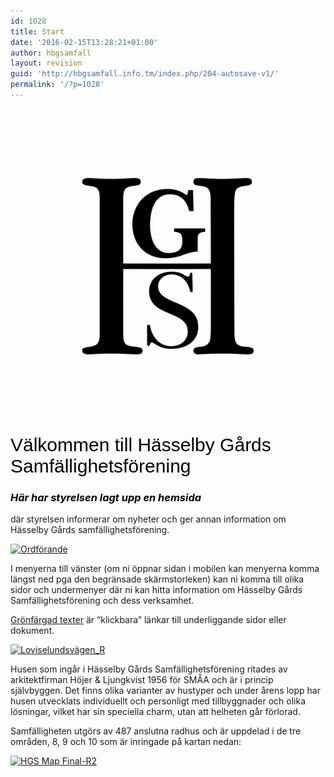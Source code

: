 ```yaml
---
id: 1028
title: Start
date: '2016-02-15T13:28:21+01:00'
author: hbgsamfall
layout: revision
guid: 'http://hbgsamfall.info.tm/index.php/204-autosave-v1/'
permalink: '/?p=1028'
---
```


[![logo](/wp-content/uploads/2014/03/HGS_Logo.png)](/wp-content/uploads/2014/03/HGS_Logo.png)

<span style="color: #000000; font-size: 30px; font-family: Georgia, Arial, Times, serif; font-weight: normal;">Välkommen till Hässelby Gårds Samfällighetsförening</span>

### <span style="color: #000000;">*Här har styrelsen lagt upp en hemsida*</span>

där styrelsen informerar om nyheter och ger annan information om Hässelby Gårds samfällighetsförening.

[![Ordförande](/wp-content/uploads/2015/10/Ordförande.png)](/wp-content/uploads/2015/10/Ordförande.png)

I menyerna till vänster (om ni öppnar sidan i mobilen kan menyerna komma längst ned pga den begränsade skärmstorleken) kan ni komma till olika sidor och undermenyer där ni kan hitta information om Hässelby Gårds Samfällighetsförening och dess verksamhet.

[Grönfärgad texter](http://hbgsamfall.win/index.php/information-2/historik/) är “klickbara” länkar till underliggande sidor eller dokument.

[![Loviselundsvägen_R](/wp-content/uploads/2014/03/Loviselundsvägen_R.png)](/wp-content/uploads/2014/03/Loviselundsvägen_R.png)

Husen som ingår i Hässelby Gårds Samfällighetsförening ritades av arkitektfirman Höjer &amp; Ljungkvist 1956 för SMÅA och är i princip självbyggen. Det finns olika varianter av hustyper och under årens lopp har husen utvecklats individuellt och personligt med tillbyggnader och olika lösningar, vilket har sin speciella charm, utan att helheten går förlorad.

Samfälligheten utgörs av 487 anslutna radhus och är uppdelad i de tre områden, 8, 9 och 10 som är inringade på kartan nedan:

[![HGS Map Final-R2](http://admin.hbgsamfall.win/wp-content/uploads/2014/03/HGS-Map-Final-R2.png)](http://admin.hbgsamfall.win/wp-content/uploads/2014/03/HGS-Map-Final-R2.png)